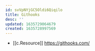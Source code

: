 ```yaml
---
id: svVpNYjGC5Oldi6Qiqilo
title: Githooks
desc: ''
updated: 1635729064679
created: 1635728997569
---
```




- [[c.Resource]] https://githooks.com/
